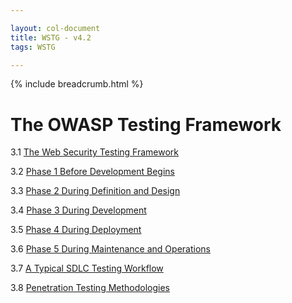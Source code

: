 ```yaml
---

layout: col-document
title: WSTG - v4.2
tags: WSTG

---
```


{% include breadcrumb.html %}
# The OWASP Testing Framework

3.1 [The Web Security Testing Framework](0-The_Web_Security_Testing_Framework.md)

3.2 [Phase 1 Before Development Begins](0-The_Web_Security_Testing_Framework.md#phase-1-before-development-begins)

3.3 [Phase 2 During Definition and Design](0-The_Web_Security_Testing_Framework.md#phase-2-during-definition-and-design)

3.4 [Phase 3 During Development](0-The_Web_Security_Testing_Framework.md#phase-3-during-development)

3.5 [Phase 4 During Deployment](0-The_Web_Security_Testing_Framework.md#phase-4-during-deployment)

3.6 [Phase 5 During Maintenance and Operations](0-The_Web_Security_Testing_Framework.md#phase-5-during-maintenance-and-operations)

3.7 [A Typical SDLC Testing Workflow](0-The_Web_Security_Testing_Framework.md#a-typical-sdlc-testing-workflow)

3.8 [Penetration Testing Methodologies](1-Penetration_Testing_Methodologies.md)
